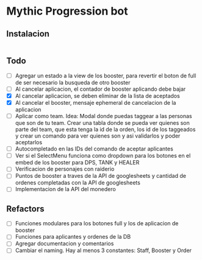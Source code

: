 # Mythic Progression bot

## Instalacion

```

```

## Todo
- [ ] Agregar un estado a la view de los booster, para revertir el boton de full de ser necesario la busqueda de otro booster
- [ ] Al cancelar aplicacion, el contador de booster aplicando debe bajar
- [x] Al cancelar aplicacion, se deben eliminar de la lista de aceptados
- [x] Al cancelar el booster, mensaje ephemeral de cancelacion de la aplicacion
- [ ] Aplicar como team. Idea: Modal donde puedas taggear a las personas que son de tu team. Crear una tabla donde se pueda ver quienes son parte del team, que esta tenga la id de la orden, los id de los taggeados y crear un comando para ver quienes son y asi validarlos y poder aceptarlos
- [ ] Autocompletado en las IDs del comando de aceptar aplicantes
- [ ] Ver si el SelectMenu funciona como dropdown para los botones en el embed de los booster para DPS, TANK y HEALER
- [ ] Verificacion de personajes con raiderio
- [ ] Puntos de booster a traves de la API de googlesheets y cantidad de ordenes completadas con la API de googlesheets
- [ ] Implementacion de la API del monedero

## Refactors
- [ ] Funciones modulares para los botones full y los de aplicacion de booster
- [ ] Funciones para aplicantes y ordenes de la DB
- [ ] Agregar documentacion y comentarios
- [ ] Cambiar el naming. Hay al menos 3 constantes: Staff, Booster y Order